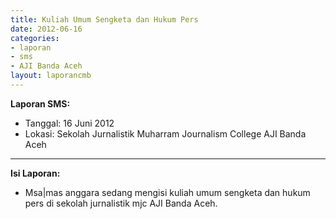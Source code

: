 ```yaml
---
title: Kuliah Umum Sengketa dan Hukum Pers
date: 2012-06-16
categories:
- laporan
- sms
- AJI Banda Aceh
layout: laporancmb
---
```


**Laporan SMS:**
  * Tanggal: 16 Juni 2012
  * Lokasi: Sekolah Jurnalistik Muharram Journalism College AJI Banda Aceh

---

**Isi Laporan:**
* Msa|mas anggara sedang mengisi kuliah umum sengketa dan hukum pers di sekolah jurnalistik mjc AJI Banda Aceh. 
